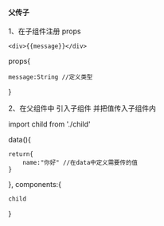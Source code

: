 #### 父传子
1、在子组件注册 props

    <div>{{message}}</div>

props{

    message:String //定义类型
}

2、在父组件中 引入子组件 并把值传入子组件内

<child :message="name"></child>

import child from './child'

data(){

    return{
        name:"你好" //在data中定义需要传的值
    }
},
components:{

    child
}